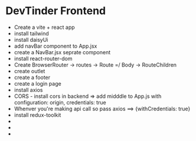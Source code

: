 # DevTinder Frontend


- Create a vite + react app
- install tailwind
- install daisyUi
- add navBar component to App.jsx
- create a NavBar.jsx seprate component
- install react-router-dom
- Create BrowserRouter -> routes -> Route =/ Body -> RouteChildren
- create outlet
- create a footer
- create a login page
- install axios
- CORS - install cors in backend => add midddle to App.js with configuration: origin, credentials: true
- Whenver you're making api call so pass axios ==> {withCredentials: true}
- install redux-toolkit
-
-
-

